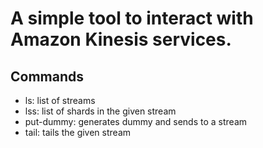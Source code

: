 # A simple tool to interact with Amazon Kinesis services.

## Commands

* ls: list of streams
* lss: list of shards in the given stream
* put-dummy: generates dummy and sends to a stream
* tail: tails the given stream